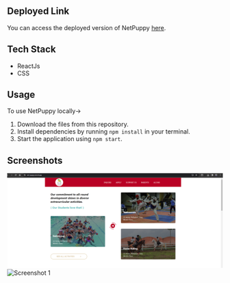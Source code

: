## Deployed Link

You can access the deployed version of NetPuppy [here](https://net-puppy.vercel.app/).

## Tech Stack
- ReactJs
- CSS

## Usage

To use NetPuppy locally->

1. Download the files from this repository.
2. Install dependencies by running `npm install` in your terminal.
3. Start the application using `npm start`.

## Screenshots


![Screenshot 1](https://github.com/Chetn11/netPuppy/blob/main/src/ss/ss1.PNG)
![Screenshot 1]()

